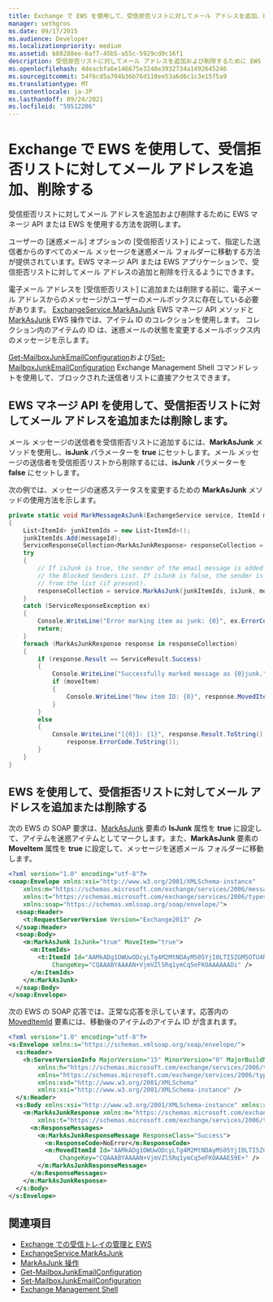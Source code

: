 ```yaml
---
title: Exchange で EWS を使用して、受信拒否リストに対してメール アドレスを追加、削除する
manager: sethgros
ms.date: 09/17/2015
ms.audience: Developer
ms.localizationpriority: medium
ms.assetid: b88288ee-6af7-45b5-a55c-5929cd0c16f1
description: 受信拒否リストに対してメール アドレスを追加および削除するために EWS マネージ API または EWS を使用する方法を説明します。
ms.openlocfilehash: 4deacbfa6e146675e3248e3932734a1492645246
ms.sourcegitcommit: 54f6cd5a704b36b76d110ee53a6d6c1c3e15f5a9
ms.translationtype: MT
ms.contentlocale: ja-JP
ms.lasthandoff: 09/24/2021
ms.locfileid: "59512206"
---
```

# <a name="add-and-remove-email-addresses-from-the-blocked-senders-list-by-using-ews-in-exchange"></a>Exchange で EWS を使用して、受信拒否リストに対してメール アドレスを追加、削除する

受信拒否リストに対してメール アドレスを追加および削除するために EWS マネージ API または EWS を使用する方法を説明します。
  
ユーザーの [迷惑メール] オプションの [受信拒否リスト] によって、指定した送信者からのすべてのメール メッセージを迷惑メール フォルダーに移動する方法が提供されています。EWS マネージ API または EWS アプリケーションで、受信拒否リストに対してメール アドレスの追加と削除を行えるようにできます。
  
電子メール アドレスを [受信拒否リスト] に追加または削除する前に、電子メール アドレスからのメッセージがユーザーのメールボックスに存在している必要があります。 [ExchangeService.MarkAsJunk](https://msdn.microsoft.com/library/microsoft.exchange.webservices.data.exchangeservice.markasjunk%28v=exchg.80%29.aspx) EWS マネージ API メソッドと[MarkAsJunk](https://msdn.microsoft.com/library/1f71f04d-56a9-4fee-a4e7-d1034438329e%28Office.15%29.aspx) EWS 操作では、アイテム ID のコレクションを使用します。 コレクション内のアイテムの ID は、迷惑メールの状態を変更するメールボックス内のメッセージを示します。 
  
[Get-MailboxJunkEmailConfiguration](https://technet.microsoft.com/library/dd979784%28v=exchg.150%29.aspx)および[Set-MailboxJunkEmailConfiguration](https://technet.microsoft.com/library/dd979780%28v=exchg.150%29.aspx) Exchange Management Shell コマンドレットを使用して、ブロックされた送信者リストに直接アクセスできます。 
  
## <a name="add-an-email-address-to-or-remove-it-from-the-blocked-senders-list-by-using-the-ews-managed-api"></a>EWS マネージ API を使用して、受信拒否リストに対してメール アドレスを追加または削除します。
<a name="bk_AddRemoveEWSMA"> </a>

メール メッセージの送信者を受信拒否リストに追加するには、**MarkAsJunk** メソッドを使用し、**isJunk** パラメーターを **true** にセットします。メール メッセージの送信者を受信拒否リストから削除するには、**isJunk** パラメーターを **false** にセットします。
  
次の例では、メッセージの迷惑ステータスを変更するための **MarkAsJunk** メソッドの使用方法を示します。 
  
```cs
private static void MarkMessageAsJunk(ExchangeService service, ItemId messageId, bool isJunk, bool moveItem)
{
    List<ItemId> junkItemIds = new List<ItemId>();
    junkItemIds.Add(messageId);
    ServiceResponseCollection<MarkAsJunkResponse> responseCollection = null;
    try
    {
        // If isJunk is true, the sender of the email message is added to 
        // the Blocked Senders List. If isJunk is false, the sender is removed
        // from the list (if present).
        responseCollection = service.MarkAsJunk(junkItemIds, isJunk, moveItem);
    }
    catch (ServiceResponseException ex)
    {
        Console.WriteLine("Error marking item as junk: {0}", ex.ErrorCode);
        return;
    }
    foreach (MarkAsJunkResponse response in responseCollection)
    {
        if (response.Result == ServiceResult.Success)
        {
            Console.WriteLine("Successfully marked message as {0}junk.", isJunk ? "": "NOT ");
            if (moveItem)
            {
                Console.WriteLine("New item ID: {0}", response.MovedItemId.ToString());
            }
        }
        else
        {
            Console.WriteLine("[{0}]: {1}", response.Result.ToString(),
                response.ErrorCode.ToString());
        }
    }
}
```

## <a name="add-an-email-address-to-or-remove-it-from-the-blocked-senders-list-by-using-ews"></a>EWS を使用して、受信拒否リストに対してメール アドレスを追加または削除する
<a name="bk_AddRemoveEWS"> </a>

次の EWS の SOAP 要求は、[MarkAsJunk](https://msdn.microsoft.com/library/f06bafc6-7ee3-4b2b-9fd1-7c51328f4729%28Office.15%29.aspx) 要素の **IsJunk** 属性を **true** に設定して、アイテムを迷惑アイテムとしてマークします。また、**MarkAsJunk** 要素の **MoveItem** 属性を **true** に設定して、メッセージを迷惑メール フォルダーに移動します。
  
```XML
<?xml version="1.0" encoding="utf-8"?>
<soap:Envelope xmlns:xsi="http://www.w3.org/2001/XMLSchema-instance" 
    xmlns:m="https://schemas.microsoft.com/exchange/services/2006/messages" 
    xmlns:t="https://schemas.microsoft.com/exchange/services/2006/types" 
    xmlns:soap="https://schemas.xmlsoap.org/soap/envelope/">
  <soap:Header>
    <t:RequestServerVersion Version="Exchange2013" />
  </soap:Header>
  <soap:Body>
    <m:MarkAsJunk IsJunk="true" MoveItem="true">
      <m:ItemIds>
        <t:ItemId Id="AAMkADg1OWUwODcyLTg4M2MtNDAyMS05YjI0LTI5ZGM5OTU4Njk3YwBGAAAAAADPriAxh444TpHj2GoQxWQNBwAN+VjmVZl5Rq1ymCq5eFKOAAAAAAENAAAN+VjmVZl5Rq1ymCq5eFKOAAAAAAEuAAA=" 
            ChangeKey="CQAAABYAAAAN+VjmVZl5Rq1ymCq5eFKOAAAAAADi" />
      </m:ItemIds>
    </m:MarkAsJunk>
  </soap:Body>
</soap:Envelope>
```

次の EWS の SOAP 応答では、正常な応答を示しています。応答内の [MovedItemId](https://msdn.microsoft.com/library/7d5425ab-1e75-43d1-b801-802ff5139df6%28Office.15%29.aspx) 要素には、移動後のアイテムのアイテム ID が含まれます。 
  
```XML
<?xml version="1.0" encoding="utf-8"?>
<s:Envelope xmlns:s="https://schemas.xmlsoap.org/soap/envelope/">
  <s:Header>
    <h:ServerVersionInfo MajorVersion="15" MinorVersion="0" MajorBuildNumber="712" MinorBuildNumber="22" Version="V2_3" 
        xmlns:h="https://schemas.microsoft.com/exchange/services/2006/types" 
        xmlns="https://schemas.microsoft.com/exchange/services/2006/types" 
        xmlns:xsd="http://www.w3.org/2001/XMLSchema" 
        xmlns:xsi="http://www.w3.org/2001/XMLSchema-instance" />
  </s:Header>
  <s:Body xmlns:xsi="http://www.w3.org/2001/XMLSchema-instance" xmlns:xsd="http://www.w3.org/2001/XMLSchema">
    <m:MarkAsJunkResponse xmlns:m="https://schemas.microsoft.com/exchange/services/2006/messages" 
        xmlns:t="https://schemas.microsoft.com/exchange/services/2006/types">
      <m:ResponseMessages>
        <m:MarkAsJunkResponseMessage ResponseClass="Success">
          <m:ResponseCode>NoError</m:ResponseCode>
          <m:MovedItemId Id="AAMkADg1OWUwODcyLTg4M2MtNDAyMS05YjI0LTI5ZGM5OTU4Njk3YwBGAAAAAADPriAxh444TpHj2GoQxWQNBwAN+VjmVZl5Rq1ymCq5eFKOAAAAAAEbAAAN+VjmVZl5Rq1ymCq5eFKOAAAE59DIAAA="
              ChangeKey="CQAAABYAAAAN+VjmVZl5Rq1ymCq5eFKOAAAE59E+" />
        </m:MarkAsJunkResponseMessage>
      </m:ResponseMessages>
    </m:MarkAsJunkResponse>
  </s:Body>
</s:Envelope>
```

## <a name="see-also"></a>関連項目

- [Exchange での受信トレイの管理と EWS](inbox-management-and-ews-in-exchange.md)   
- [ExchangeService.MarkAsJunk](https://msdn.microsoft.com/library/microsoft.exchange.webservices.data.exchangeservice.markasjunk%28v=exchg.80%29.aspx)   
- [MarkAsJunk 操作](https://msdn.microsoft.com/library/1f71f04d-56a9-4fee-a4e7-d1034438329e%28Office.15%29.aspx)   
- [Get-MailboxJunkEmailConfiguration](https://technet.microsoft.com/library/dd979784%28v=exchg.150%29.aspx)   
- [Set-MailboxJunkEmailConfiguration](https://technet.microsoft.com/library/dd979780%28v=exchg.150%29.aspx) 
- [Exchange Management Shell](../management/exchange-management-shell.md)
    

